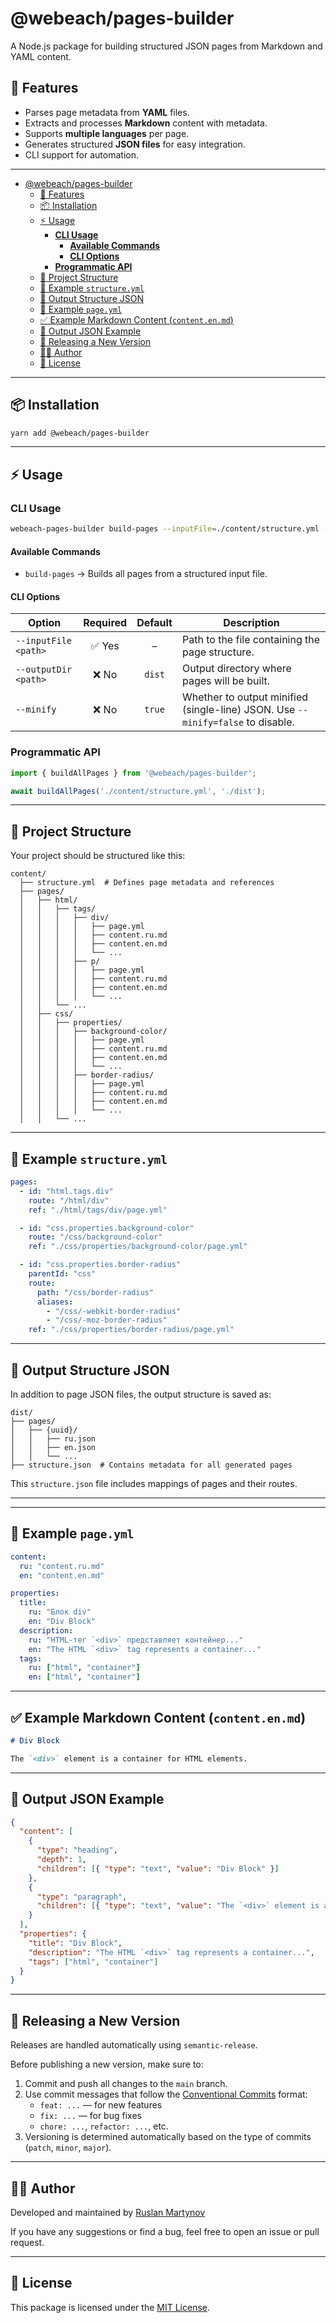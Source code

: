 # @webeach/pages-builder

A Node.js package for building structured JSON pages from Markdown and YAML content.

## 🚀 Features

- Parses page metadata from **YAML** files.
- Extracts and processes **Markdown** content with metadata.
- Supports **multiple languages** per page.
- Generates structured **JSON files** for easy integration.
- CLI support for automation.

---

<!-- TOC -->
* [@webeach/pages-builder](#webeachpages-builder)
  * [🚀 Features](#-features)
  * [📦 Installation](#-installation)
  * [⚡ Usage](#-usage)
    * [**CLI Usage**](#cli-usage)
      * [**Available Commands**](#available-commands)
      * [**CLI Options**](#cli-options)
    * [**Programmatic API**](#programmatic-api)
  * [📂 Project Structure](#-project-structure)
  * [📜 Example `structure.yml`](#-example-structureyml)
  * [📜 Output Structure JSON](#-output-structure-json)
  * [📝 Example `page.yml`](#-example-pageyml)
  * [✅ Example Markdown Content (`content.en.md`)](#-example-markdown-content-contentenmd)
  * [📜 Output JSON Example](#-output-json-example)
  * [🔖 Releasing a New Version](#-releasing-a-new-version)
  * [👨‍💻 Author](#-author)
  * [📄 License](#-license)
<!-- TOC -->

---

## 📦 Installation

```sh
yarn add @webeach/pages-builder
```

---

## ⚡ Usage

### **CLI Usage**
```sh
webeach-pages-builder build-pages --inputFile=./content/structure.yml --outputDir=dist
```

#### **Available Commands**

- `build-pages` → Builds all pages from a structured input file.

#### **CLI Options**

| Option               | Required | Default | Description                                                                     |
|----------------------|:--------:|:-------:|---------------------------------------------------------------------------------|
| `--inputFile <path>` |  ✅ Yes   |    –    | Path to the file containing the page structure.                                 |
| `--outputDir <path>` |   ❌ No   | `dist`  | Output directory where pages will be built.                                     |
| `--minify`           |   ❌ No   | `true`  | Whether to output minified (single-line) JSON. Use `--minify=false` to disable. |


### **Programmatic API**

```ts
import { buildAllPages } from '@webeach/pages-builder';

await buildAllPages('./content/structure.yml', './dist');
```

---

## 📂 Project Structure

Your project should be structured like this:

```
content/
  ├── structure.yml  # Defines page metadata and references
  ├── pages/
  │   ├── html/
  │   │   ├── tags/
  │   │   │   ├── div/
  │   │   │   │   ├── page.yml
  │   │   │   │   ├── content.ru.md
  │   │   │   │   ├── content.en.md
  │   │   │   │   └── ...
  │   │   │   ├── p/
  │   │   │   │   ├── page.yml
  │   │   │   │   ├── content.ru.md
  │   │   │   │   ├── content.en.md
  │   │   │   │   └── ...
  │   │   └── ...
  │   ├── css/
  │   │   ├── properties/
  │   │   │   ├── background-color/
  │   │   │   │   ├── page.yml
  │   │   │   │   ├── content.ru.md
  │   │   │   │   ├── content.en.md
  │   │   │   │   └── ...
  │   │   │   ├── border-radius/
  │   │   │   │   ├── page.yml
  │   │   │   │   ├── content.ru.md
  │   │   │   │   ├── content.en.md
  │   │   │   │   └── ...
  │   │   └── ...
```

---

## 📜 Example `structure.yml`

```yaml
pages:
  - id: "html.tags.div"
    route: "/html/div"
    ref: "./html/tags/div/page.yml"

  - id: "css.properties.background-color"
    route: "/css/background-color"
    ref: "./css/properties/background-color/page.yml"

  - id: "css.properties.border-radius"
    parentId: "css"
    route:
      path: "/css/border-radius"
      aliases:
        - "/css/-webkit-border-radius"
        - "/css/-moz-border-radius"
    ref: "./css/properties/border-radius/page.yml"
```

---

## 📜 Output Structure JSON

In addition to page JSON files, the output structure is saved as:

```
dist/
├── pages/
│   ├── {uuid}/
│   │   ├── ru.json
│   │   ├── en.json
│   │   └── ...
├── structure.json  # Contains metadata for all generated pages
```

This `structure.json` file includes mappings of pages and their routes.

---

---

## 📝 Example `page.yml`

```yaml
content:
  ru: "content.ru.md"
  en: "content.en.md"

properties:
  title:
    ru: "Блок div"
    en: "Div Block"
  description:
    ru: "HTML-тег `<div>` представляет контейнер..."
    en: "The HTML `<div>` tag represents a container..."
  tags:
    ru: ["html", "container"]
    en: ["html", "container"]
```

---

## ✅ Example Markdown Content (`content.en.md`)

```md
# Div Block

The `<div>` element is a container for HTML elements.

```

---

## 📜 Output JSON Example

```json
{
  "content": [
    {
      "type": "heading",
      "depth": 1,
      "children": [{ "type": "text", "value": "Div Block" }]
    },
    {
      "type": "paragraph",
      "children": [{ "type": "text", "value": "The `<div>` element is a container for HTML elements." }]
    }
  ],
  "properties": {
    "title": "Div Block",
    "description": "The HTML `<div>` tag represents a container...",
    "tags": ["html", "container"]
  }
}
```

---

## 🔖 Releasing a New Version

Releases are handled automatically using `semantic-release`.

Before publishing a new version, make sure to:

1. Commit and push all changes to the `main` branch.
2. Use commit messages that follow the [Conventional Commits](https://www.conventionalcommits.org/en/v1.0.0/) format:
   - `feat: ...` — for new features
   - `fix: ...` — for bug fixes
   - `chore: ...`, `refactor: ...`, etc.
3. Versioning is determined automatically based on the type of commits (`patch`, `minor`, `major`).

---

## 👨‍💻 Author

Developed and maintained by [Ruslan Martynov](https://github.com/ruslan-mart)

If you have any suggestions or find a bug, feel free to open an issue or pull request.

---

## 📄 License

This package is licensed under the [MIT License](./LICENSE).
